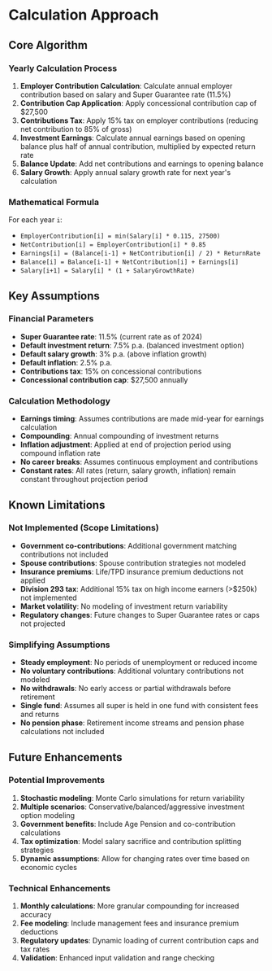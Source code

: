 # Calculation Approach

## Core Algorithm

### Yearly Calculation Process
1. **Employer Contribution Calculation**: Calculate annual employer contribution based on salary and Super Guarantee rate (11.5%)
2. **Contribution Cap Application**: Apply concessional contribution cap of $27,500
3. **Contributions Tax**: Apply 15% tax on employer contributions (reducing net contribution to 85% of gross)
4. **Investment Earnings**: Calculate annual earnings based on opening balance plus half of annual contribution, multiplied by expected return rate
5. **Balance Update**: Add net contributions and earnings to opening balance
6. **Salary Growth**: Apply annual salary growth rate for next year's calculation

### Mathematical Formula
For each year `i`:
- `EmployerContribution[i] = min(Salary[i] * 0.115, 27500)`
- `NetContribution[i] = EmployerContribution[i] * 0.85`
- `Earnings[i] = (Balance[i-1] + NetContribution[i] / 2) * ReturnRate`
- `Balance[i] = Balance[i-1] + NetContribution[i] + Earnings[i]`
- `Salary[i+1] = Salary[i] * (1 + SalaryGrowthRate)`

## Key Assumptions

### Financial Parameters
- **Super Guarantee rate**: 11.5% (current rate as of 2024)
- **Default investment return**: 7.5% p.a. (balanced investment option)
- **Default salary growth**: 3% p.a. (above inflation growth)
- **Default inflation**: 2.5% p.a.
- **Contributions tax**: 15% on concessional contributions
- **Concessional contribution cap**: $27,500 annually

### Calculation Methodology
- **Earnings timing**: Assumes contributions are made mid-year for earnings calculation
- **Compounding**: Annual compounding of investment returns
- **Inflation adjustment**: Applied at end of projection period using compound inflation rate
- **No career breaks**: Assumes continuous employment and contributions
- **Constant rates**: All rates (return, salary growth, inflation) remain constant throughout projection period

## Known Limitations

### Not Implemented (Scope Limitations)
- **Government co-contributions**: Additional government matching contributions not included
- **Spouse contributions**: Spouse contribution strategies not modeled
- **Insurance premiums**: Life/TPD insurance premium deductions not applied
- **Division 293 tax**: Additional 15% tax on high income earners (>$250k) not implemented
- **Market volatility**: No modeling of investment return variability
- **Regulatory changes**: Future changes to Super Guarantee rates or caps not projected

### Simplifying Assumptions
- **Steady employment**: No periods of unemployment or reduced income
- **No voluntary contributions**: Additional voluntary contributions not modeled
- **No withdrawals**: No early access or partial withdrawals before retirement
- **Single fund**: Assumes all super is held in one fund with consistent fees and returns
- **No pension phase**: Retirement income streams and pension phase calculations not included

## Future Enhancements

### Potential Improvements
1. **Stochastic modeling**: Monte Carlo simulations for return variability
2. **Multiple scenarios**: Conservative/balanced/aggressive investment option modeling
3. **Government benefits**: Include Age Pension and co-contribution calculations
4. **Tax optimization**: Model salary sacrifice and contribution splitting strategies
5. **Dynamic assumptions**: Allow for changing rates over time based on economic cycles

### Technical Enhancements
1. **Monthly calculations**: More granular compounding for increased accuracy
2. **Fee modeling**: Include management fees and insurance premium deductions
3. **Regulatory updates**: Dynamic loading of current contribution caps and tax rates
4. **Validation**: Enhanced input validation and range checking